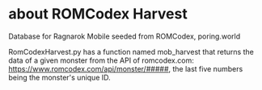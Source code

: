 # about ROMCodex Harvest
Database for Ragnarok Mobile seeded from ROMCodex, poring.world

RomCodexHarvest.py has a function named mob_harvest that returns the data of a given monster from the API of romcodex.com:
https://www.romcodex.com/api/monster/#####, the last five numbers being the monster's unique ID.
